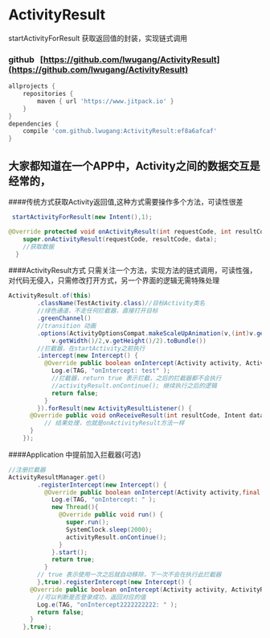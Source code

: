 # ActivityResult
startActivityForResult 获取返回值的封装，实现链式调用
### github   [https://github.com/lwugang/ActivityResult](https://github.com/lwugang/ActivityResult)
```gradle
allprojects {
	repositories {
		maven { url 'https://www.jitpack.io' }
	}
}
dependencies {
	compile 'com.github.lwugang:ActivityResult:ef8a6afcaf'
}
```
## 大家都知道在一个APP中，Activity之间的数据交互是经常的，
####传统方式获取Activity返回值,这种方式需要操作多个方法，可读性很差
```java
 startActivityForResult(new Intent(),1);
```
```java
@Override protected void onActivityResult(int requestCode, int resultCode, Intent data) {
    super.onActivityResult(requestCode, resultCode, data);
    //获取数据
  }
```
####ActivityResult方式 只需关注一个方法，实现方法的链式调用，可读性强，对代码无侵入，只需修改打开方式，另一个界面的逻辑无需特殊处理
```java
ActivityResult.of(this)
        .className(TestActivity.class)//目标Activity类名
        //绿色通道，不走任何拦截器，直接打开目标
        .greenChannel()
        //transition 动画
        .options(ActivityOptionsCompat.makeScaleUpAnimation(v,(int)v.getX(),(int)v.getY(),
            v.getWidth()/2,v.getHeight()/2).toBundle())
        //拦截器，在startActivity之前执行
        .intercept(new Intercept() {
          @Override public boolean onIntercept(Activity activity, ActivityResult activityResult) {
            Log.e(TAG, "onIntercept: test" );
            //拦截器，return true 表示拦截，之后的拦截器都不会执行
            //activityResult.onContinue(); 继续执行之后的逻辑
            return false;
          }
        }).forResult(new ActivityResultListener() {
      @Override public void onReceiveResult(int resultCode, Intent data) {
          // 结果处理，也就是onActivityResult方法一样
      }
    });
```
####Application 中提前加入拦截器(可选)
```java
//注册拦截器
ActivityResultManager.get()
        .registerIntercept(new Intercept() {
          @Override public boolean onIntercept(Activity activity,final ActivityResult activityResult) {
            Log.e(TAG, "onIntercept: " );
            new Thread(){
              @Override public void run() {
                super.run();
                SystemClock.sleep(2000);
                activityResult.onContinue();
              }
            }.start();
            return true;
          }
        // true 表示使用一次之后就自动移除，下一次不会在执行此拦截器
        },true).registerIntercept(new Intercept() {
      @Override public boolean onIntercept(Activity activity, ActivityResult activityResult) {
        //可以判断是否登录成功，返回对应的值
        Log.e(TAG, "onIntercept2222222222: " );
        return false;
      }
    },true);
```